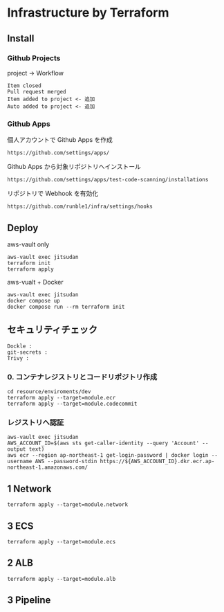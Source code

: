 # Infrastructure by Terraform

## Install
### Github Projects
project -> Workflow
```
Item closed
Pull request merged
Item added to project <- 追加
Auto added to project <- 追加
```

### Github Apps
個人アカウントで Github Apps を作成
```
https://github.com/settings/apps/
```
Github Apps から対象リポジトリへインストール
```
https://github.com/settings/apps/test-code-scanning/installations
```
リポジトリで Webhook を有効化
```
https://github.com/runble1/infra/settings/hooks
```

## Deploy
aws-vault only
```
aws-vault exec jitsudan
terraform init
terraform apply
```
aws-vualt + Docker
```
aws-vault exec jitsudan
docker compose up
docker compose run --rm terraform init
```

## セキュリティチェック
```
Dockle : 
git-secrets : 
Trivy : 
```

### 0. コンテナレジストリとコードリポジトリ作成
```
cd resource/enviroments/dev
terraform apply --target=module.ecr
terraform apply --target=module.codecommit
```

### レジストリへ認証
```
aws-vault exec jitsudan
AWS_ACCOUNT_ID=$(aws sts get-caller-identity --query 'Account' --output text)
aws ecr --region ap-northeast-1 get-login-password | docker login --username AWS --password-stdin https://${AWS_ACCOUNT_ID}.dkr.ecr.ap-northeast-1.amazonaws.com/
```


## 1 Network
```
terraform apply --target=module.network
```

## 3 ECS
```
terraform apply --target=module.ecs
```

## 2 ALB
```
terraform apply --target=module.alb
```

## 3 Pipeline

